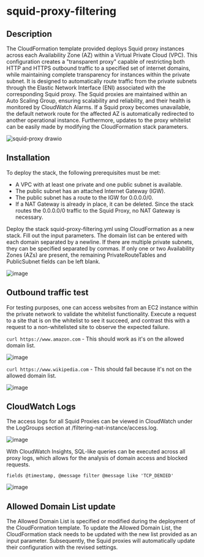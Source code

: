 # squid-proxy-filtering

## Description 

The CloudFormation template provided deploys Squid proxy instances across each Availability Zone (AZ) within a Virtual Private Cloud (VPC). This configuration creates a "transparent proxy" capable of restricting both HTTP and HTTPS outbound traffic to a specified set of internet domains, while maintaining complete transparency for instances within the private subnet. It is designed to automatically route traffic from the private subnets through the Elastic Network Interface (ENI) associated with the corresponding Squid proxy. The Squid proxies are maintained within an Auto Scaling Group, ensuring scalability and reliability, and their health is monitored by CloudWatch Alarms. If a Squid proxy becomes unavailable, the default network route for the affected AZ is automatically redirected to another operational instance. Furthermore, updates to the proxy whitelist can be easily made by modifying the CloudFormation stack parameters.

![squid-proxy drawio](https://github.com/PatrickZink/squid-proxy-filtering/assets/70896863/5d1c173a-3df9-4fad-8e60-c5ff40032959)


## Installation

To deploy the stack, the following prerequisites must be met:
- A VPC with at least one private and one public subnet is available.
- The public subnet has an attached Internet Gateway (IGW).
- The public subnet has a route to the IGW for 0.0.0.0/0.
- If a NAT Gateway is already in place, it can be deleted. Since the stack routes the 0.0.0.0/0 traffic to the Squid Proxy, no NAT Gateway is necessary.

Deploy the stack squid-proxy-filtering.yml using CloudFormation as a new stack. Fill out the input parameters. The domain list can be entered with each domain separated by a newline. If there are multiple private subnets, they can be specified separated by commas. If only one or two Availability Zones (AZs) are present, the remaining PrivateRouteTables and PublicSubnet fields can be left blank.

![image](https://github.com/PatrickZink/squid-proxy-filtering/assets/70896863/fb02ba36-2487-4385-8a0f-2e412bde55d6)

## Outbound traffic test

For testing purposes, one can access websites from an EC2 instance within the private network to validate the whitelist functionality. Execute a request to a site that is on the whitelist to see it succeed, and contrast this with a request to a non-whitelisted site to observe the expected failure.

```curl https://www.amazon.com``` - This should work as it's on the allowed domain list. 

![image](https://github.com/PatrickZink/squid-proxy-filtering/assets/70896863/e71be4fd-f960-454b-995b-176213a362e6)


```curl https://www.wikipedia.com``` - This should fail because it's not on the allowed domain list.

![image](https://github.com/PatrickZink/squid-proxy-filtering/assets/70896863/a45ea510-27e0-439b-8c9d-592a208161df)


## CloudWatch Logs

The access logs for all Squid Proxies can be viewed in CloudWatch under the LogGroups section at /filtering-nat-instance/access.log. 

![image](https://github.com/PatrickZink/squid-proxy-filtering/assets/70896863/7e9aee77-b284-4325-b9b9-f78114d29444)

With CloudWatch Insights, SQL-like queries can be executed across all proxy logs, which allows for the analysis of domain access and blocked requests.

```fields @timestamp, @message filter @message like 'TCP_DENIED'```

![image](https://github.com/PatrickZink/squid-proxy-filtering/assets/70896863/b0899a24-97a0-4646-aaac-3f6f41824031)

## Allowed Domain List update

The Allowed Domain List is specified or modified during the deployment of the CloudFormation template. To update the Allowed Domain List, the CloudFormation stack needs to be updated with the new list provided as an input parameter. Subsequently, the Squid proxies will automatically update their configuration with the revised settings.


